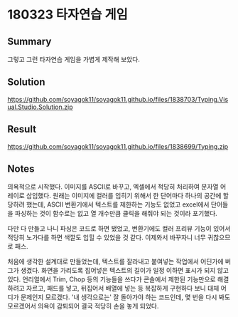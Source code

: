 ﻿# 180323 타자연습 게임

## Summary

그렇고 그런 타자연습 게임을 가볍게 제작해 보았다.
 
## Solution

https://github.com/soyagok11/soyagok11.github.io/files/1838703/Typing.Visual.Studio.Solution.zip

## Result

https://github.com/soyagok11/soyagok11.github.io/files/1838699/Typing.zip

## Notes

의욕적으로 시작했다. 이미지를 ASCII로 바꾸고, 엑셀에서 적당히 처리하여 문자열 어레이로 삽입했다. 원래는 이미지에 컬러를 입히기 위해서 한 단어마다 하나의 공간에 할당하려 했는데, ASCII 변환기에서 텍스트를 제한하는 기능도 없었고 excel에서 단어들을 파싱하는 것이 함수로는 없고 열 개수만큼 클릭을 해줘야 되는 것이라 포기했다.

다만 다 만들고 나니 파싱은 코드로 하면 됐었고, 변환기에도 컬러 프리뷰 기능이 있어서 적당히 노가다를 하면 색깔도 입힐 수 있었을 것 같다. 이제와서 바꾸자니 너무 귀찮으므로 패스.

처음에 생각한 설계대로 만들었는데, 텍스트를 잘라내고 붙여넣는 작업에서 어딘가에 버그가 생겼다. 화면을 가리도록 집어넣은 텍스트의 길이가 일정 이하면 표시가 되지 않고 있다. 언리얼에서 Trim, Chop 등의 기능들을 쓰다가 콘솔에서 제한된 기능만으로 해결하려고 자르고, 패드를 넣고, 뒤집어서 배열에 넣는 등 복잡하게 구현하다 보니 대체 어디가 문제인지 모르겠다. '내 생각으로는' 잘 돌아가야 하는 코드인데, 몇 번을 다시 봐도 모르겠어서 의욕이 감퇴되어 결국 적당히 손을 놓게 되었다.
